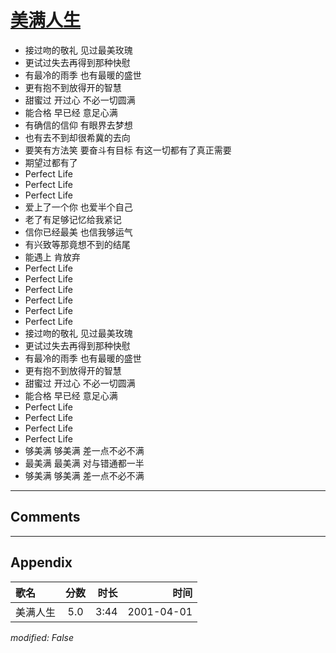 # [美满人生](https://music.163.com/song?id=26075114)

* 接过吻的敬礼 见过最美玫瑰
* 更试过失去再得到那种快慰
* 有最冷的雨季 也有最暖的盛世
* 更有抱不到放得开的智慧
* 甜蜜过 开过心 不必一切圆满
* 能合格 早已经 意足心满
* 有确信的信仰 有眼界去梦想
* 也有去不到却很希冀的去向
* 要笑有方法笑 要奋斗有目标 有这一切都有了真正需要
* 期望过都有了
* Perfect Life
* Perfect Life
* Perfect Life
* 爱上了一个你 也爱半个自己
* 老了有足够记忆给我紧记
* 信你已经最美 也信我够运气
* 有兴致等那竟想不到的结尾
* 能遇上 肯放弃
* Perfect Life
* Perfect Life
* Perfect Life
* Perfect Life
* Perfect Life
* Perfect Life
* 接过吻的敬礼 见过最美玫瑰
* 更试过失去再得到那种快慰
* 有最冷的雨季 也有最暖的盛世
* 更有抱不到放得开的智慧
* 甜蜜过 开过心 不必一切圆满
* 能合格 早已经 意足心满
* Perfect Life
* Perfect Life
* Perfect Life
* Perfect Life
* 够美满 够美满 差一点不必不满
* 最美满 最美满 对与错通都一半
* 够美满 够美满 差一点不必不满


---

## Comments


---

## Appendix

|歌名|分数|时长|时间|
|:---|:---:|---:|---:|
|美满人生|5.0|3:44|2001-04-01

*modified: False*